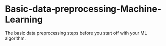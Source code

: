 # Basic-data-preprocessing-Machine-Learning
The basic data preprocessing steps before you start off with your ML algorithm. 
